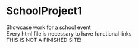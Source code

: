 # SchoolProject1
Showcase work for a school event <br />
Every html file is necessary to have functional links <br />
THIS IS NOT A FINISHED SITE! <br />
